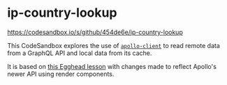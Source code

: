 # ip-country-lookup

https://codesandbox.io/s/github/454de6e/ip-country-lookup

This CodeSandbox explores the use of [`apollo-client`](https://www.apollographql.com/docs/react/) to read remote data from a GraphQL API and local data from its cache.

It is based on [this Egghead lesson](https://egghead.io/lessons/react-zero-config-apollo-graphql-with-apollo-boost) with changes made to reflect Apollo's newer API using render components.
